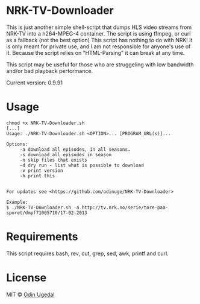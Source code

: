 NRK-TV-Downloader
======================
This is just another simple shell-script that dumps HLS video streams from NRK-TV into a h264-MPEG-4 container.
The script is using ffmpeg, or curl as a fallback (not the best option)
This script has nothing to do with NRK!
It is only meant for private use, and I am not responsible for anyone's use of it.
Because the script relies on "HTML-Parsing" it can break at any time.


This script may be useful for those who are struggeling with low bandwidth and/or bad playback performance.

Current version: 0.9.91

Usage
======================
    chmod +x NRK-TV-Downloader.sh
    [...]
    Usage: ./NRK-TV-Downloader.sh <OPTION>... [PROGRAM_URL(s)]...

    Options:
         -a download all episodes, in all seasons.
         -s download all episodes in season
         -n skip files that exists
         -d dry run - list what is possible to download
         -v print version
         -h print this


    For updates see <https://github.com/odinuge/NRK-TV-Downloader>

    Example:
    $ ./NRK-TV-Downloader.sh -a http://tv.nrk.no/serie/tore-paa-sporet/dmpf71005710/17-02-2013

Requirements
======================
This script requires bash, rev, cut, grep, sed, awk, printf and curl.

License
======================
MIT © [Odin Ugedal](https://ugedal.com)
